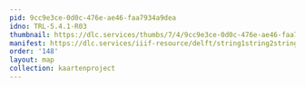 ```yaml
---
pid: 9cc9e3ce-0d0c-476e-ae46-faa7934a9dea
idno: TRL-5.4.1-R03
thumbnail: https://dlc.services/thumbs/7/4/9cc9e3ce-0d0c-476e-ae46-faa7934a9dea/full/400,339/0/default.jpg
manifest: https://dlc.services/iiif-resource/delft/string1string2string3/kaartenproject-2007/TRL-5.4.1-R03
order: '148'
layout: map
collection: kaartenproject
---
```

